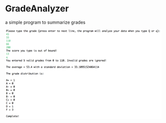# GradeAnalyzer
a simple program to summarize grades 


![image](https://github.com/Sabrinalulu/GradeAnalyzer/blob/master/AnalyzePic.png)
